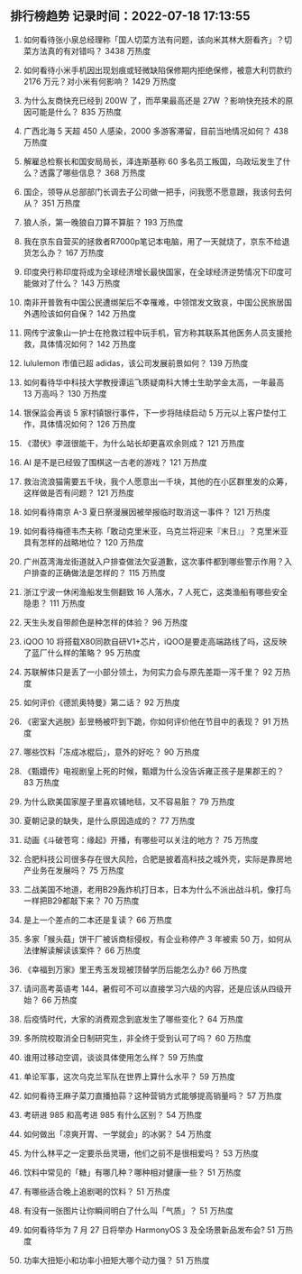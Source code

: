 
## 排行榜趋势 记录时间：2022-07-18 17:13:55
  
  1. 如何看待张小泉总经理称「国人切菜方法有问题，该向米其林大厨看齐」？切菜方法真的有对错吗？ 3438 万热度
    
  2. 如何看待小米手机因出现划痕或轻微缺陷保修期内拒绝保修，被意大利罚款约 2176 万元？对小米有何影响？ 1429 万热度
    
  3. 为什么友商快充已经到 200W 了，而苹果最高还是 27W ？影响快充技术的原因可能是什么？ 835 万热度
    
  4. 广西北海 5 天超 450 人感染，2000 多游客滞留，目前当地情况如何？ 438 万热度
    
  5. 解雇总检察长和国安局局长，泽连斯基称 60 多名员工叛国，乌政坛发生了什么？透露了哪些信息？ 368 万热度
    
  6. 国企，领导从总部部门长调去子公司做一把手，问我愿不愿意跟，我该何去何从？ 351 万热度
    
  7. 狼人杀，第一晚狼自刀算不算脏？ 193 万热度
    
  8. 我在京东自营买的拯救者R7000p笔记本电脑，用了一天就烧了，京东不给退货怎么办？ 167 万热度
    
  9. 印度央行称印度将成为全球经济增长最快国家，在全球经济逆势情况下印度可能做对了什么？ 143 万热度
    
  10. 南非开普敦有中国公民遭绑架后不幸罹难，中领馆发文致哀，中国公民旅居国外遇险该如何自保？ 142 万热度
    
  11. 网传宁波象山一护士在抢救过程中玩手机，官方称其联系其他医务人员支援抢救，具体情况如何？ 142 万热度
    
  12. lululemon 市值已超 adidas，该公司发展前景如何？ 139 万热度
    
  13. 如何看待华中科技大学教授谭运飞质疑南科大博士生助学金太高，一年最高 13 万高吗？ 130 万热度
    
  14. 银保监会再谈 5 家村镇银行事件，下一步将陆续启动 5 万元以上客户垫付工作，具体情况如何？ 126 万热度
    
  15. 《潜伏》李涯很能干，为什么站长却更喜欢余则成？ 121 万热度
    
  16. AI 是不是已经毁了围棋这一古老的游戏？ 121 万热度
    
  17. 救治流浪猫需要五千块，我个人愿意出一千块，其他的在小区群里发的众筹，这样做是否有问题？ 121 万热度
    
  18. 如何看待南京 A-3 夏日祭漫展因被举报临时取消这一事件？ 121 万热度
    
  19. 如何看待梅德韦杰夫称「敢动克里米亚，乌克兰将迎来『末日』」？克里米亚具有怎样的战略地位？ 120 万热度
    
  20. 广州荔湾海龙街道就入户排查做法欠妥道歉，这次事件都到哪些警示作用？入户排查的正确做法是怎样的？ 115 万热度
    
  21. 浙江宁波一休闲渔船发生侧翻致 16 人落水，7 人死亡，这类渔船有哪些安全隐患？ 111 万热度
    
  22. 天生头发自带颜色是种怎样的体验？ 96 万热度
    
  23. iQOO 10 将搭载X80同款自研V1+芯片，iQOO是要走高端路线了吗，这反映了蓝厂什么样的策略？ 95 万热度
    
  24. 苏联解体只是丢了一小部分领土，为何实力会与原先差距一泻千里？ 92 万热度
    
  25. 如何评价《德凯奥特曼》第二话？ 92 万热度
    
  26. 《密室大逃脱》彭昱畅被吓到下跪，你如何评价他在节目中的表现？ 91 万热度
    
  27. 哪些饮料「冻成冰棍后」，意外的好吃？ 90 万热度
    
  28. 《甄嬛传》电视剧皇上死的时候，甄嬛为什么没告诉雍正孩子是果郡王的？ 83 万热度
    
  29. 为什么欧美国家屋子里喜欢铺地毯，又不容易脏？ 79 万热度
    
  30. 夏朝记录的缺失，是什么原因造成的？ 77 万热度
    
  31. 动画《斗破苍穹：缘起》开播，有哪些可以关注的地方？ 75 万热度
    
  32. 合肥科技公司很多存在很大风险，合肥是披着高科技之城外壳，实际是靠房地产业务在发展吗？ 75 万热度
    
  33. 二战美国不地道，老用B29轰炸机打日本，日本为什么不派出战斗机，像打鸟一样把B29都敲下来？ 70 万热度
    
  34. 是上一个差点的二本还是复读？ 66 万热度
    
  35. 多家「猴头菇」饼干厂被诉商标侵权，有企业称停产 3 年被索 50 万，如何从法律解读解读该案件？ 66 万热度
    
  36. 《幸福到万家》里王秀玉发现被顶替学历后能怎么办? 66 万热度
    
  37. 请问高考英语考 144，暑假可不可以直接学习六级的内容，还是应该从四级开始？ 66 万热度
    
  38. 后疫情时代，大家的消费观念到底发生了哪些变化？ 64 万热度
    
  39. 多所院校取消全日制研究生，非全终于受到认可了吗？ 60 万热度
    
  40. 谁用过移动空调，谈谈具体使用怎么样？ 59 万热度
    
  41. 单论军事，这次乌克兰军队在世界上算什么水平？ 59 万热度
    
  42. 如何看待王麻子菜刀直播拍蒜？这种营销方式能够提高销量吗？ 57 万热度
    
  43. 考研进 985 和高考进 985 有什么区别？ 54 万热度
    
  44. 如何做出「凉爽开胃、一学就会」的冰粥？ 54 万热度
    
  45. 为什么林平之一定要杀岳灵珊，他们之前不是很相爱吗？ 53 万热度
    
  46. 饮料中常见的「糖」有哪几种？哪种相对健康一些？ 51 万热度
    
  47. 有哪些适合晚上追剧喝的饮料？ 51 万热度
    
  48. 有没有一张图片让你瞬间明白了什么叫「气质」？ 51 万热度
    
  49. 如何看待华为 7 月 27 日将举办 HarmonyOS 3 及全场景新品发布会? 51 万热度
    
  50. 功率大扭矩小和功率小扭矩大哪个动力强？ 51 万热度
    